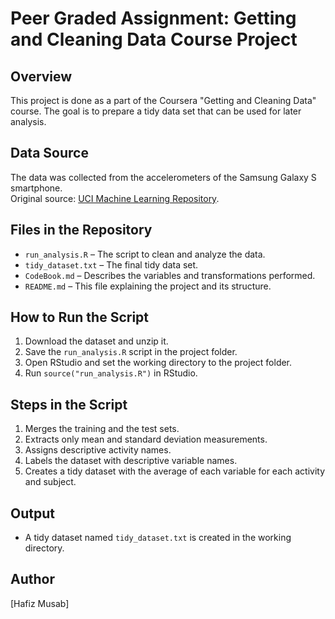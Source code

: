 # Peer Graded Assignment: Getting and Cleaning Data Course Project

## Overview
This project is done as a part of the Coursera "Getting and Cleaning Data" course. The goal is to prepare a tidy data set that can be used for later analysis.

## Data Source
The data was collected from the accelerometers of the Samsung Galaxy S smartphone.  
Original source: [UCI Machine Learning Repository](http://archive.ics.uci.edu/ml/datasets/Human+Activity+Recognition+Using+Smartphones).

## Files in the Repository
- `run_analysis.R` – The script to clean and analyze the data.
- `tidy_dataset.txt` – The final tidy data set.
- `CodeBook.md` – Describes the variables and transformations performed.
- `README.md` – This file explaining the project and its structure.

## How to Run the Script
1. Download the dataset and unzip it.
2. Save the `run_analysis.R` script in the project folder.
3. Open RStudio and set the working directory to the project folder.
4. Run `source("run_analysis.R")` in RStudio.

## Steps in the Script
1. Merges the training and the test sets.
2. Extracts only mean and standard deviation measurements.
3. Assigns descriptive activity names.
4. Labels the dataset with descriptive variable names.
5. Creates a tidy dataset with the average of each variable for each activity and subject.

## Output
- A tidy dataset named `tidy_dataset.txt` is created in the working directory.

## Author
[Hafiz Musab]